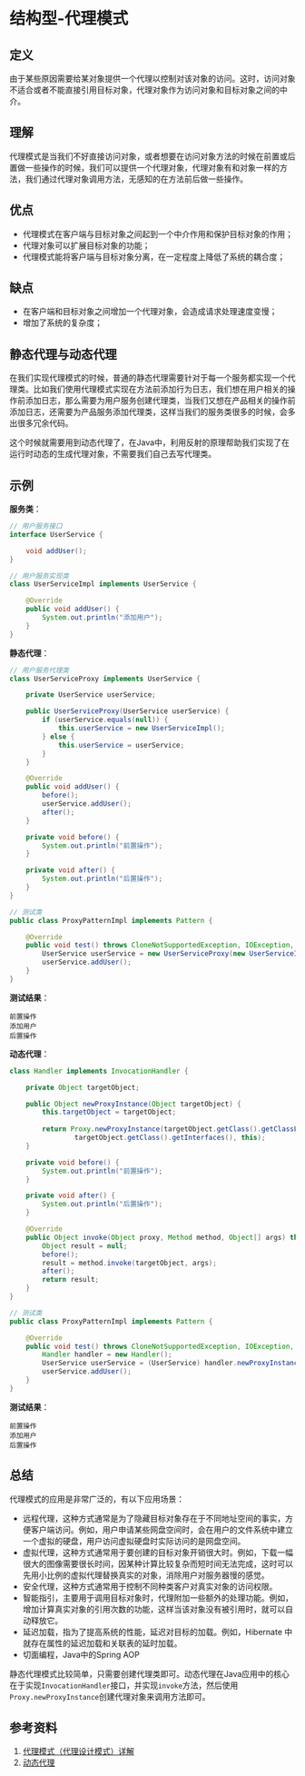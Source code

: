 # 结构型-代理模式

## 定义
由于某些原因需要给某对象提供一个代理以控制对该对象的访问。这时，访问对象不适合或者不能直接引用目标对象，代理对象作为访问对象和目标对象之间的中介。

## 理解
代理模式是当我们不好直接访问对象，或者想要在访问对象方法的时候在前置或后置做一些操作的时候，我们可以提供一个代理对象，代理对象有和对象一样的方法，我们通过代理对象调用方法，无感知的在方法前后做一些操作。

## 优点
* 代理模式在客户端与目标对象之间起到一个中介作用和保护目标对象的作用；
* 代理对象可以扩展目标对象的功能；
* 代理模式能将客户端与目标对象分离，在一定程度上降低了系统的耦合度；

## 缺点
* 在客户端和目标对象之间增加一个代理对象，会造成请求处理速度变慢；
* 增加了系统的复杂度；

## 静态代理与动态代理
在我们实现代理模式的时候，普通的静态代理需要针对于每一个服务都实现一个代理类。比如我们使用代理模式实现在方法前添加行为日志，我们想在用户相关的操作前添加日志，那么需要为用户服务创建代理类，当我们又想在产品相关的操作前添加日志，还需要为产品服务添加代理类，这样当我们的服务类很多的时候，会多出很多冗余代码。

这个时候就需要用到动态代理了，在Java中，利用反射的原理帮助我们实现了在运行时动态的生成代理对象，不需要我们自己去写代理类。

## 示例

**服务类**：
```JAVA
// 用户服务接口
interface UserService {

    void addUser();
}

// 用户服务实现类
class UserServiceImpl implements UserService {

    @Override
    public void addUser() {
        System.out.println("添加用户");
    }
}
```

**静态代理**：
```JAVA
// 用户服务代理类
class UserServiceProxy implements UserService {

    private UserService userService;

    public UserServiceProxy(UserService userService) {
        if (userService.equals(null)) {
            this.userService = new UserServiceImpl();
        } else {
            this.userService = userService;
        }
    }

    @Override
    public void addUser() {
        before();
        userService.addUser();
        after();
    }

    private void before() {
        System.out.println("前置操作");
    }

    private void after() {
        System.out.println("后置操作");
    }
}

// 测试类
public class ProxyPatternImpl implements Pattern {

    @Override
    public void test() throws CloneNotSupportedException, IOException, ClassNotFoundException {
        UserService userService = new UserServiceProxy(new UserServiceImpl());
        userService.addUser();
    }
}
```

**测试结果**：
```
前置操作
添加用户
后置操作
```

**动态代理**：
```JAVA
class Handler implements InvocationHandler {

    private Object targetObject;

    public Object newProxyInstance(Object targetObject) {
        this.targetObject = targetObject;
        
        return Proxy.newProxyInstance(targetObject.getClass().getClassLoader(),
                targetObject.getClass().getInterfaces(), this);
    }

    private void before() {
        System.out.println("前置操作");
    }

    private void after() {
        System.out.println("后置操作");
    }

    @Override
    public Object invoke(Object proxy, Method method, Object[] args) throws Throwable {
        Object result = null;
        before();
        result = method.invoke(targetObject, args);
        after();
        return result;
    }
}

// 测试类
public class ProxyPatternImpl implements Pattern {

    @Override
    public void test() throws CloneNotSupportedException, IOException, ClassNotFoundException {
        Handler handler = new Handler();
        UserService userService = (UserService) handler.newProxyInstance(new UserServiceImpl());
        userService.addUser();
    }
}
```

**测试结果**：
```
前置操作
添加用户
后置操作
```

## 总结
代理模式的应用是非常广泛的，有以下应用场景：
* 远程代理，这种方式通常是为了隐藏目标对象存在于不同地址空间的事实，方便客户端访问。例如，用户申请某些网盘空间时，会在用户的文件系统中建立一个虚拟的硬盘，用户访问虚拟硬盘时实际访问的是网盘空间。
* 虚拟代理，这种方式通常用于要创建的目标对象开销很大时。例如，下载一幅很大的图像需要很长时间，因某种计算比较复杂而短时间无法完成，这时可以先用小比例的虚拟代理替换真实的对象，消除用户对服务器慢的感觉。
* 安全代理，这种方式通常用于控制不同种类客户对真实对象的访问权限。
* 智能指引，主要用于调用目标对象时，代理附加一些额外的处理功能。例如，增加计算真实对象的引用次数的功能，这样当该对象没有被引用时，就可以自动释放它。
* 延迟加载，指为了提高系统的性能，延迟对目标的加载。例如，Hibernate 中就存在属性的延迟加载和关联表的延时加载。
* 切面编程，Java中的Spring AOP

静态代理模式比较简单，只需要创建代理类即可。动态代理在Java应用中的核心在于实现`InvocationHandler`接口，并实现`invoke`方法，然后使用`Proxy.newProxyInstance`创建代理对象来调用方法即可。

## 参考资料
1. [代理模式（代理设计模式）详解](http://c.biancheng.net/view/1359.html)
2. [动态代理](https://www.liaoxuefeng.com/wiki/1252599548343744/1264804593397984)